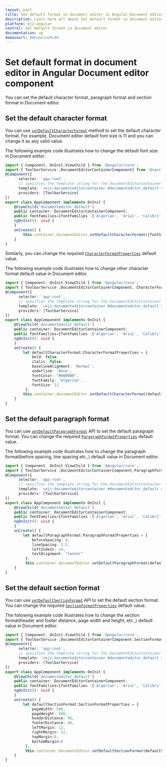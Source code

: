 ```yaml
---
layout: post
title: Set default format in document editor in Angular Document editor component | Syncfusion
description: Learn here all about Set default format in document editor in Syncfusion Angular Document editor component of Syncfusion Essential JS 2 and more.
platform: ej2-angular
control: Set default format in document editor 
documentation: ug
domainurl: ##DomainURL##
---
```


# Set default format in document editor in Angular Document editor component

You can set the default character format, paragraph format and section format in Document editor.

## Set the default character format

You can use [`setDefaultCharacterFormat`](https://ej2.syncfusion.com/angular/documentation/api/document-editor/#setdefaultcharacterformat) method to set the default character format. For example, Document editor default font size is 11 and you can change it as any valid value.

The following example code illustrates how to change the default font size in Document editor.

```typescript
import { Component, OnInit,ViewChild } from '@angular/core';
import { ToolbarService ,DocumentEditorContainerComponent} from '@syncfusion/ej2-angular-documenteditor';
@Component({
      selector: 'app-root',
      // specifies the template string for the DocumentEditorContainer component
      template: `<ejs-documenteditorcontainer #documenteditor_default serviceUrl="https://ej2services.syncfusion.com/production/web-services/api/documenteditor/" height="600px" style="display:block" [documentEditorSettings]= "fontFamilies" [enableToolbar]=true (created)="onCreate()"> </ejs-documenteditorcontainer>`,
      providers: [ToolbarService]
})
export class AppComponent implements OnInit {
    @ViewChild('documenteditor_default')
    public container: DocumentEditorContainerComponent;
    public fontFamilies={fontFamilies :['Algerian', 'Arial', 'Calibri', 'Cambria', 'Windings']};
    ngOnInit(): void {
    }
    onCreate() {
        this.container.documentEditor.setDefaultCharacterFormat({fontSize: 20});
    }
}  
```

Similarly, you can change the required [`CharacterFormatProperties`](https://ej2.syncfusion.com/angular/documentation/api/document-editor/characterFormatProperties) default value.

The following example code illustrates how to change other character format default value in Document editor.

```typescript
import { Component, OnInit,ViewChild } from '@angular/core';
import { ToolbarService ,DocumentEditorContainerComponent, CharacterFormatProperties} from '@syncfusion/ej2-angular-documenteditor';
@Component({
      selector: 'app-root',
      // specifies the template string for the DocumentEditorContainer component
      template: `<ejs-documenteditorcontainer #documenteditor_default serviceUrl="https://ej2services.syncfusion.com/production/web-services/api/documenteditor/" height="600px" style="display:block" [documentEditorSettings]= "fontFamilies" [enableToolbar]=true (created)="onCreate()"> </ejs-documenteditorcontainer>`,
      providers: [ToolbarService]
})
export class AppComponent implements OnInit {
    @ViewChild('documenteditor_default')
    public container: DocumentEditorContainerComponent;
    public fontFamilies={fontFamilies :['Algerian', 'Arial', 'Calibri', 'Cambria', 'Windings']};
    ngOnInit(): void {
    }
    onCreate() {
        let defaultCharacterFormat:CharacterFormatProperties = {
            bold: false,
            italic: false,
            baselineAlignment: 'Normal',
            underline: 'None',
            fontColor: "#000000",
            fontFamily: 'Algerian',
            fontSize: 12
         };
        this.container.documentEditor.setDefaultCharacterFormat(defaultCharacterFormat);
    }
}
```

## Set the default paragraph format

You can use [`setDefaultParagraphFormat`](https://ej2.syncfusion.com/angular/documentation/api/document-editor/#setdefaultparagraphformat) API to set the default paragraph format. You can change the required [`ParagraphFormatProperties`](https://ej2.syncfusion.com/angular/documentation/api/document-editor/paragraphFormatProperties) default value.

The following example code illustrates how to change the paragraph format(before spacing, line spacing etc.,) default value in Document editor.

```typescript
import { Component, OnInit,ViewChild } from '@angular/core';
import { ToolbarService ,DocumentEditorContainerComponent,ParagraphFormatProperties} from '@syncfusion/ej2-angular-documenteditor';
@Component({
      selector: 'app-root',
      // specifies the template string for the DocumentEditorContainer component
      template: `<ejs-documenteditorcontainer #documenteditor_default serviceUrl="https://ej2services.syncfusion.com/production/web-services/api/documenteditor/" height="600px" style="display:block" [documentEditorSettings]= "fontFamilies" [enableToolbar]=true (created)="onCreate()"> </ejs-documenteditorcontainer>`,
      providers: [ToolbarService]
})
export class AppComponent implements OnInit {
    @ViewChild('documenteditor_default')
    public container: DocumentEditorContainerComponent;
    public fontFamilies={fontFamilies :['Algerian', 'Arial', 'Calibri', 'Cambria', 'Windings']};
    ngOnInit(): void {
    }
    onCreate() {
        let defaultParagraphFormat:ParagraphFormatProperties = {
            beforeSpacing: 8,
            lineSpacing: 1.5,
            leftIndent: 24,
            textAlignment: "Center"
         };
         this.container.documentEditor.setDefaultParagraphFormat(defaultParagraphFormat);
    }
}
```

## Set the default section format

You can use [`setDefaultSectionFormat`](https://ej2.syncfusion.com/angular/documentation/api/document-editor/#setdefaultsectionformat) API to set the default section format. You can change the required [`SectionFormatProperties`](https://ej2.syncfusion.com/angular/documentation/api/document-editor/sectionFormatProperties) default value.

The following example code illustrates how to change the section format(header and footer distance, page width and height, etc.,) default value in Document editor.

```typescript
import { Component, OnInit,ViewChild } from '@angular/core';
import { ToolbarService ,DocumentEditorContainerComponent,SectionFormatProperties} from '@syncfusion/ej2-angular-documenteditor';
@Component({
      selector: 'app-root',
      // specifies the template string for the DocumentEditorContainer component
      template: `<ejs-documenteditorcontainer #documenteditor_default serviceUrl="https://ej2services.syncfusion.com/production/web-services/api/documenteditor/" height="600px" style="display:block" [documentEditorSettings]= "fontFamilies" [enableToolbar]=true (created)="onCreate()"> </ejs-documenteditorcontainer>`,
      providers: [ToolbarService]
})
export class AppComponent implements OnInit {
    @ViewChild('documenteditor_default')
    public container: DocumentEditorContainerComponent;
    public fontFamilies={fontFamilies :['Algerian', 'Arial', 'Calibri', 'Cambria', 'Windings']};
    ngOnInit(): void {
    }
    onCreate() {
        let defaultSectionFormat:SectionFormatProperties = {
            pageWidth: 500,
            pageHeight: 800,
            headerDistance: 56,
            footerDistance: 48,
            leftMargin: 12,
            rightMargin: 12,
            topMargin:0,
            bottomMargin:0
         };
         this.container.documentEditor.setDefaultSectionFormat(defaultSectionFormat);
    }
}
```